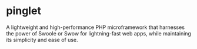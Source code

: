 # pinglet
A lightweight and high-performance PHP microframework that harnesses the power of Swoole or Swow for lightning-fast web apps, while maintaining its simplicity and ease of use.
